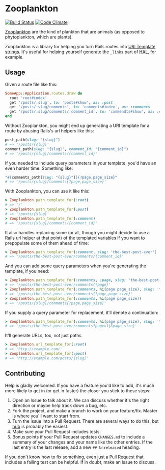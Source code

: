 # Zooplankton

[![Build Status](https://travis-ci.org/benhamill/zooplankton.png)](https://travis-ci.org/benhamill/zooplankton) [![Code Climate](https://codeclimate.com/github/benhamill/zooplankton.png)](https://codeclimate.com/github/benhamill/zooplankton)

[Zooplankton](http://en.wikipedia.org/wiki/Zooplankton) are the kind of
plankton that are animals (as opposed to phytoplankton, which are plants).

Zooplankton is a library for helping you turn Rails routes into
[URI Template strings](http://tools.ietf.org/html/rfc6570). It's useful for
helping yourself generate the `_links` part of
[HAL](http://stateless.co/hal_specification.html), for example.

## Usage

Given a route file like this:

```ruby
SomeApp::Application.routes.draw do
  root 'root#index'
  get '/posts/:slug', to: 'posts#show', as: :post
  get '/posts/:slug/comments', to: 'comments#index', as: :comments
  get '/posts/:slug/comments/:comment_id', to: 'commendts#show', as: :comment
end
```

Without Zooplankton, you might end up generating a URI template for a route by
abusing Rails's url helpers like this:

```ruby
post_path(slug: "{slug}")
# => '/posts/{slug}'
comment_path(slug: "{slug}", comment_id: "{comment_id}")
# => '/posts/{slug}/comments/{comment_id}'
```

If you needed to include query parameters in your template, you'd have an even
harder time. Something like:

```ruby
"#{comments_path(slug: "{slug}")}{?page,page_size}"
# => '/posts/{slug}/comments{?page,page_size}'
```

With Zooplankton, you can use it like this:

```ruby
> Zooplankton.path_template_for(:root)
# => '/'
> Zooplankton.path_template_for(:post)
# => '/posts/{slug}'
> Zooplankton.path_template_for(:comment)
# => '/posts/{slug}/comments/{comment_id}'
```

It also handles replacing some (or all, though you might decide to use a Rails
url helper at that point) of the templated variables if you want to prepopulate
some of them ahead of time:

``` ruby
> Zooplankton.path_template_for(:comment, slug: 'the-best-post-ever')
# => '/posts/the-best-post-ever/comments/{comment_id}'
```

And you can add some query parameters when you're generating the template, if
you need:

``` ruby
> Zooplankton.path_template_for(:comments, :page, slug: 'the-best-post-ever')
# => '/posts/the-best-post-ever/comments{?page}'
> Zooplankton.path_template_for(:comments, %i(page page_size), slug: 'the-best-post-ever')
# => '/posts/the-best-post-ever/comments{?page,page_size}'
> Zooplankton.path_template_for(:comments, %i(page page_size))
# => '/posts/{slug}/comments{?page,page_size}'
```

If you supply a query parameter for replacement, it'll denote a continuation:

``` ruby
> Zooplankton.path_template_for(:comments, %i(page page_size), slug: 'the-best-post-ever', page: 1)
# => '/posts/the-best-post-ever/comments?page=1{&page_size}'
```

It'll generate URLs, too, not just paths.

``` ruby
> Zooplankton.url_template_for(:root)
# => 'http://example.com/'
> Zooplankton.url_template_for(:post)
# => 'http://example.com/posts/{slug}'
```

## Contributing

Help is gladly welcomed. If you have a feature you'd like to add, it's much more
likely to get in (or get in faster) the closer you stick to these steps:

1. Open an Issue to talk about it. We can discuss whether it's the right
   direction or maybe help track down a bug, etc.
1. Fork the project, and make a branch to work on your feature/fix. Master is
   where you'll want to start from.
1. Turn the Issue into a Pull Request. There are several ways to do this, but
   [hub](https://github.com/defunkt/hub) is probably the easiest.
1. Make sure your Pull Request includes tests.
1. Bonus points if your Pull Request updates `CHANGES.md` to include a summary
   of your changes and your name like the other entries. If the last entry is
   the last release, add a new `## Unreleased` heading.

If you don't know how to fix something, even just a Pull Request that includes a
failing test can be helpful. If in doubt, make an Issue to discuss.
